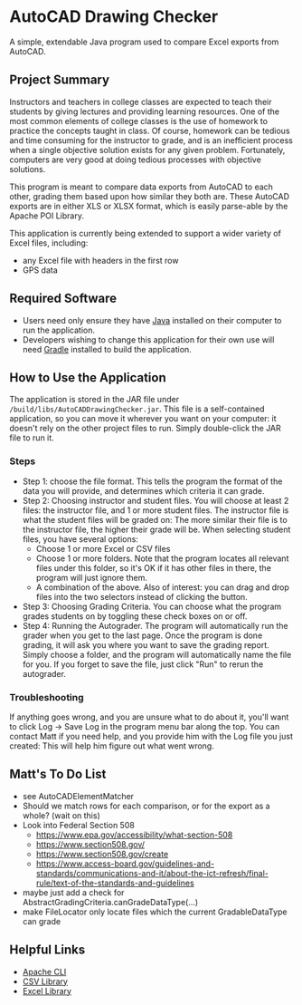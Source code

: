 # AutoCAD Drawing Checker
A simple, extendable Java program used to compare Excel exports from AutoCAD.

## Project Summary
Instructors and teachers in college classes are expected to teach their students by giving lectures and providing learning resources.
One of the most common elements of college classes is the use of homework to practice the concepts taught in class.
Of course, homework can be tedious and time consuming for the instructor to grade, and is an inefficient process when a single objective solution exists for any given problem.
Fortunately, computers are very good at doing tedious processes with objective solutions.

This program is meant to compare data exports from AutoCAD to each other, grading them based upon how similar they both are.
These AutoCAD exports are in either XLS or XLSX format, which is easily parse-able by the Apache POI Library.

This application is currently being extended to support a wider variety of Excel files, including:
* any Excel file with headers in the first row
* GPS data

## Required Software
* Users need only ensure they have [Java](https://java.com/en/) installed on their computer to run the application.
* Developers wishing to change this application for their own use will need [Gradle](https://gradle.org/) installed to build the application.

## How to Use the Application
The application is stored in the JAR file under ```/build/libs/AutoCADDrawingChecker.jar```.
This file is a self-contained application, so you can move it wherever you want on your computer:
it doesn't rely on the other project files to run. Simply double-click the JAR file to run it.

### Steps
* Step 1: choose the file format. This tells the program the format of the data you will provide, and determines which criteria it can grade.
* Step 2: Choosing instructor and student files. You will choose at least 2 files: 
the instructor file, and 1 or more student files. The instructor file is what the student files will be graded on: 
The more similar their file is to the instructor file, the higher their grade will be. When selecting student files, you have several options:
    * Choose 1 or more Excel or CSV files
    * Choose 1 or more folders. Note that the program locates all relevant files under this folder, so it's OK if it has other files in there, the program will just ignore them.
    * A combination of the above.
Also of interest: you can drag and drop files into the two selectors instead of clicking the button.
* Step 3: Choosing Grading Criteria. You can choose what the program grades students on by toggling these check boxes on or off.
* Step 4: Running the Autograder. The program will automatically run the grader when you get to the last page.
Once the program is done grading, it will ask you where you want to save the grading report. 
Simply choose a folder, and the program will automatically name the file for you.
If you forget to save the file, just click "Run" to rerun the autograder.

### Troubleshooting
If anything goes wrong, and you are unsure what to do about it, you'll want to click Log -> Save Log in the program menu bar along the top.
You can contact Matt if you need help, and you provide him with the Log file you just created: This will help him figure out what went wrong.

## Matt's To Do List
* see AutoCADElementMatcher
* Should we match rows for each comparison, or for the export as a whole? (wait on this)
* Look into Federal Section 508
    * https://www.epa.gov/accessibility/what-section-508
    * https://www.section508.gov/
    * https://www.section508.gov/create
    * https://www.access-board.gov/guidelines-and-standards/communications-and-it/about-the-ict-refresh/final-rule/text-of-the-standards-and-guidelines
* maybe just add a check for AbstractGradingCriteria.canGradeDataType(...)
* make FileLocator only locate files which the current GradableDataType can grade

## Helpful Links
* [Apache CLI](https://commons.apache.org/proper/commons-cli/javadocs/api-release/index.html)
* [CSV Library](https://javadoc.io/doc/org.apache.commons/commons-csv/latest/index.html)
* [Excel Library](https://poi.apache.org/apidocs/4.1/)